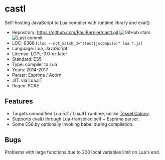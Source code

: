 # castl

Self-hosting JavaScript to Lua compiler with runtime library and eval().

* Repository: https://github.com/PaulBernier/castl.git <img src="https://img.shields.io/github/stars/PaulBernier/castl?label=&style=flat-square" alt="GitHub stars" title="GitHub stars"><img src="https://img.shields.io/github/last-commit/PaulBernier/castl?label=&style=flat-square" alt="Last commit" title="Last commit">
* LOC:        6366 (`cloc --not_match_d="(test|jscompile)" lua *.js`)
* Language:   Lua, JavaScript
* License:    LGPL-3.0-or-later
* Standard:   ES5
* Type:       compiler to Lua
* Years:      2014-2017
* Parser:     Esprima / Acorn
* JIT:        via LuaJIT
* Regex:      PCRE

## Features

* Targets unmodified Lua 5.2 / LuaJIT runtime, unlike [Tessel Colony](tessel-colony.md).
* Supports eval() through Lua-transpiled self + Esprima parser.
* Some ES6 by optionally invoking babel during compilation.

## Bugs

Problems with large functions due to 200 local variables limit on Lua's end.
